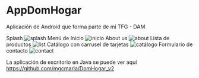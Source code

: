 # AppDomHogar
Aplicación de Android que forma parte de mi TFG - DAM

Splash
![splash](https://raw.githubusercontent.com/AppDomHogar/appCapturas/splash.JPG)
Menú de Inicio
![inicio](https://raw.githubusercontent.com/AppDomHogar/appCapturas/inicio.JPG)
About us
![about](https://raw.githubusercontent.com/AppDomHogar/appCapturas/about.JPG)
Lista de productos
![list](https://raw.githubusercontent.com/AppDomHogar/appCapturas/list.JPG)
Catálogo con carrusel de tarjetas
![catálogo](https://raw.githubusercontent.com/AppDomHogar/appCapturas/catalogo.JPG)
Formulario de contacto
![contact](https://raw.githubusercontent.com/AppDomHogar/appCapturas/contact.JPG)

La aplicación de escritorio en Java se puede ver aquí https://github.com/mgcmaria/DomHogar_v2
